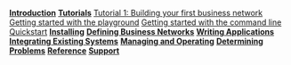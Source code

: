 **[Introduction](../introduction/introduction.html)**
**[Tutorials](../tutorials/tutorialindex.html)**
[Tutorial 1: Building your first business network](../tutorials/defining-a-business-network.html)
[Getting started with the playground](../tutorials/getting-started-playground.html)
[Getting started with the command line](../tutorial/getting-started-cmd-line.html)
[Quickstart](../tutorials/quickstart.html)
**[Installing](../installing/prerequisites.html)**
**[Defining Business Networks](../business-network/businessnetwork.html)**
**[Writing Applications](../applications/genapp.html)**
**[Integrating Existing Systems](../integrating/integrating-index.html)**
**[Managing and Operating](../managing/participant-add.html)**
**[Determining Problems](../problems/diagnostics.html)**
**[Reference](../reference/MeetTheModules.html)**
**[Support](../support/index.html)**
